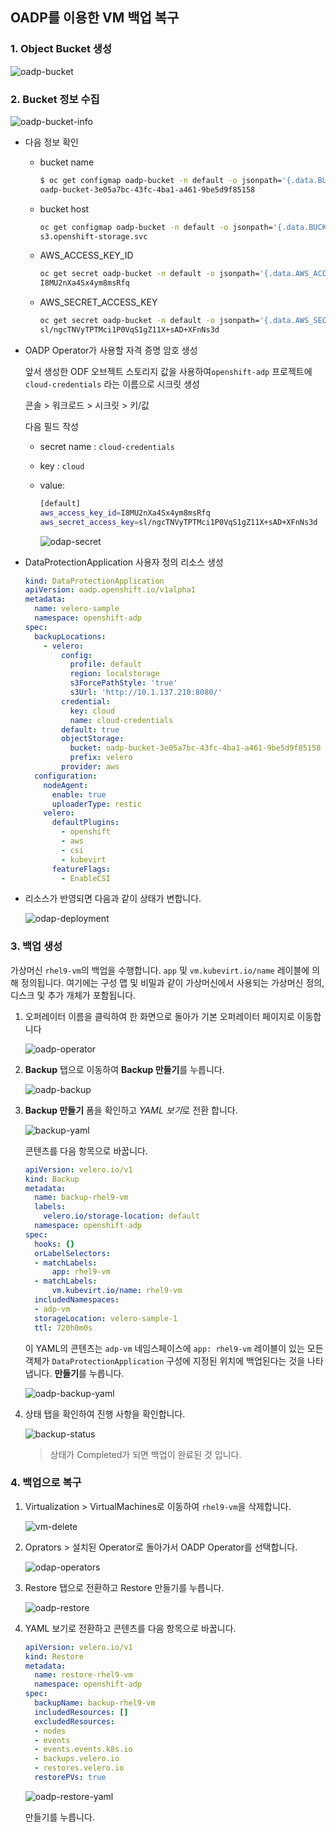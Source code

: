 ## OADP를 이용한 VM 백업 복구

### 1. Object Bucket 생성

![oadp-bucket](C:\Works\01_자료\01_OCP\2024_롯데이노베이트_OV_PoC\images\oadp-bucket.png)

### 2. Bucket 정보 수집

![oadp-bucket-info](C:\Works\01_자료\01_OCP\2024_롯데이노베이트_OV_PoC\images\oadp-bucket-info.png)

- 다음 정보 확인

  - bucket name

    ```bash
    $ oc get configmap oadp-bucket -n default -o jsonpath='{.data.BUCKET_NAME}{"\n"}'
    oadp-bucket-3e05a7bc-43fc-4ba1-a461-9be5d9f85158
    ```

  - bucket host

    ```bash
    oc get configmap oadp-bucket -n default -o jsonpath='{.data.BUCKET_HOST}{"\n"}'
    s3.openshift-storage.svc
    ```

  - AWS_ACCESS_KEY_ID

    ```bash
    oc get secret oadp-bucket -n default -o jsonpath='{.data.AWS_ACCESS_KEY_ID}{"\n"}' | base64 -d
    I8MU2nXa4Sx4ym8msRfq
    ```

  - AWS_SECRET_ACCESS_KEY

    ```bash
    oc get secret oadp-bucket -n default -o jsonpath='{.data.AWS_SECRET_ACCESS_KEY}{"\n"}' | base64 -d
    sl/ngcTNVyTPTMci1P0VqS1gZ11X+sAD+XFnNs3d
    ```

- OADP Operator가 사용할 자격 증명 암호 생성

  앞서 생성한 ODF 오브젝트 스토리지 값을 사용하여`openshift-adp` 프로젝트에 `cloud-credentials` 라는 이름으로 시크릿 생성

  콘솔 > 워크로드 > 시크릿 > 키/값 

  다음 필드 작성

  - secret name : `cloud-credentials`

  - key : `cloud`

  - value:

    ```bash
    [default]
    aws_access_key_id=I8MU2nXa4Sx4ym8msRfq
    aws_secret_access_key=sl/ngcTNVyTPTMci1P0VqS1gZ11X+sAD+XFnNs3d
    ```

    ![odap-secret](C:\Works\01_자료\01_OCP\2024_롯데이노베이트_OV_PoC\images\odap-secret.png)

- DataProtectionApplication 사용자 정의 리소스 생성

  ```yaml
  kind: DataProtectionApplication
  apiVersion: oadp.openshift.io/v1alpha1
  metadata:
    name: velero-sample
    namespace: openshift-adp
  spec:
    backupLocations:
      - velero:
          config:
            profile: default
            region: localstorage
            s3ForcePathStyle: 'true'
            s3Url: 'http://10.1.137.210:8080/'
          credential:
            key: cloud
            name: cloud-credentials
          default: true
          objectStorage:
            bucket: oadp-bucket-3e05a7bc-43fc-4ba1-a461-9be5d9f85158
            prefix: velero
          provider: aws
    configuration:
      nodeAgent:
        enable: true
        uploaderType: restic
      velero:
        defaultPlugins:
          - openshift
          - aws
          - csi
          - kubevirt
        featureFlags:
          - EnableCSI
  ```

- 리소스가 반영되면 다음과 같이 상태가 변합니다.

  ![odap-deployment](C:\Works\01_자료\01_OCP\2024_롯데이노베이트_OV_PoC\images\odap-deployment.png)

### 3. 백업 생성

가상머신 `rhel9-vm`의 백업을 수행합니다. `app` 및 `vm.kubevirt.io/name` 레이블에 의해 정의됩니다. 여기에는 구성 맵 및 비밀과 같이 가상머신에서 사용되는 가상머신 정의, 디스크 및 추가 개체가 포함됩니다.

1. 오퍼레이터 이름을 클릭하여 한 화면으로 돌아가 기본 오퍼레이터 페이지로 이동합니다

   ![oadp-operator](C:\Works\01_자료\01_OCP\2024_롯데이노베이트_OV_PoC\images\oadp-operator.png)

2. **Backup** 탭으로 이동하여 **Backup 만들기**를 누릅니다.

   ![oadp-backup](C:\Works\01_자료\01_OCP\2024_롯데이노베이트_OV_PoC\images\oadp-backup.png)

3. **Backup 만들기** 폼을 확인하고 *YAML 보기*로 전환 합니다.

   ![backup-yaml](C:\Works\01_자료\01_OCP\2024_롯데이노베이트_OV_PoC\images\backup-yaml.png)

   콘텐츠를 다음 항목으로 바꿉니다.

   ```yaml
   apiVersion: velero.io/v1
   kind: Backup
   metadata:
     name: backup-rhel9-vm
     labels:
       velero.io/storage-location: default
     namespace: openshift-adp
   spec:
     hooks: {}
     orLabelSelectors:
     - matchLabels:
         app: rhel9-vm
     - matchLabels:
         vm.kubevirt.io/name: rhel9-vm
     includedNamespaces:
     - adp-vm
     storageLocation: velero-sample-1
     ttl: 720h0m0s
   ```

   이 YAML의 콘텐츠는 `adp-vm` 네임스페이스에 `app: rhel9-vm` 레이블이 있는 모든 객체가 `DataProtectionApplication` 구성에 지정된 위치에 백업된다는 것을 나타냅니다.
   **만들기**를 누릅니다.

   ![oadp-backup-yaml](C:\Works\01_자료\01_OCP\2024_롯데이노베이트_OV_PoC\images\oadp-backup-yaml.png)

4. 상태 탭을 확인하여 진행 사항을 확인합니다.

   ![backup-status](C:\Works\01_자료\01_OCP\2024_롯데이노베이트_OV_PoC\images\backup-status.png)

   > 상태가 Completed가 되면 백업이 완료된 것 입니다.

### 4. 백업으로 복구

1. Virtualization > VirtualMachines로 이동하여 `rhel9-vm`을 삭제합니다.

   ![vm-delete](C:\Works\01_자료\01_OCP\2024_롯데이노베이트_OV_PoC\images\vm-delete.png)

2. Oprators > 설치된 Operator로 돌아가서 OADP Operator를 선택합니다.

   ![odap-operators](C:\Works\01_자료\01_OCP\2024_롯데이노베이트_OV_PoC\images\odap-operators.png)

3. Restore 탭으로 전환하고 Restore 만들기를 누릅니다.

   ![oadp-restore](C:\Works\01_자료\01_OCP\2024_롯데이노베이트_OV_PoC\images\oadp-restore.png)

4. YAML 보기로 전환하고 콘텐츠를 다음 항목으로 바꿉니다.

   ```yaml
   apiVersion: velero.io/v1
   kind: Restore
   metadata:
     name: restore-rhel9-vm
     namespace: openshift-adp
   spec:
     backupName: backup-rhel9-vm
     includedResources: []
     excludedResources:
     - nodes
     - events
     - events.events.k8s.io
     - backups.velero.io
     - restores.velero.io
     restorePVs: true
   ```

   ![oadp-restore-yaml](C:\Works\01_자료\01_OCP\2024_롯데이노베이트_OV_PoC\images\oadp-restore-yaml.png)

   만들기를 누릅니다.

   
